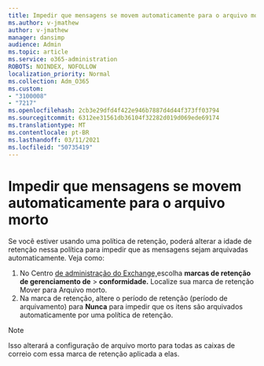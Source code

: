 ```yaml
---
title: Impedir que mensagens se movem automaticamente para o arquivo morto
ms.author: v-jmathew
author: v-jmathew
manager: dansimp
audience: Admin
ms.topic: article
ms.service: o365-administration
ROBOTS: NOINDEX, NOFOLLOW
localization_priority: Normal
ms.collection: Adm_O365
ms.custom:
- "3100008"
- "7217"
ms.openlocfilehash: 2cb3e29dfd4f422e946b7887d4d44f373ff03794
ms.sourcegitcommit: 6312ee31561db36104f32282d019d069ede69174
ms.translationtype: MT
ms.contentlocale: pt-BR
ms.lasthandoff: 03/11/2021
ms.locfileid: "50735419"
---
```

# <a name="stop-messages-from-moving-to-the-archive-automatically"></a>Impedir que mensagens se movem automaticamente para o arquivo morto

Se você estiver usando uma política de retenção, poderá alterar a idade de retenção nessa política para impedir que as mensagens sejam arquivadas automaticamente. Veja como:

1. No Centro [de administração do Exchange,](https://go.microsoft.com/fwlink/?linkid=2059104)escolha **marcas de retenção de gerenciamento de**  >  **conformidade.** Localize sua marca de retenção Mover para Arquivo morto.
2. Na marca de retenção, altere o período de retenção (período de arquivamento) para **Nunca** para impedir que os itens são arquivados automaticamente por uma política de retenção.

> [!NOTE]
> Isso alterará a configuração de arquivo morto para todas as caixas de correio com essa marca de retenção aplicada a elas.
